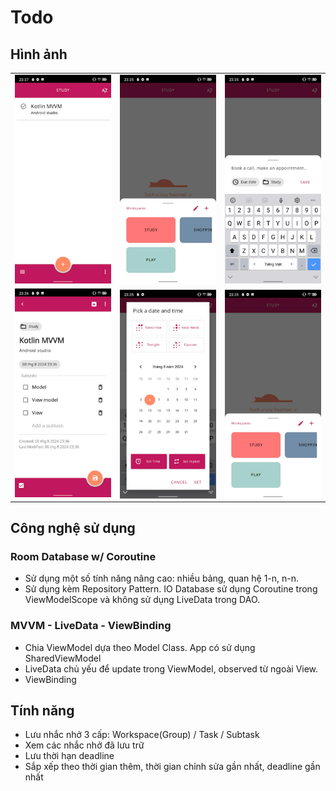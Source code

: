 # Todo

## Hình ảnh
<table>
  <tr>
    <td><img src="./readme-res/AllTask.jpg"></td>
    <td><img src="./readme-res/PickWorkspace.jpg"></td>
    <td><img src="./readme-res/AddTask.jpg"></td>
   </tr> 
   <tr>
      <td><img src="./readme-res/Detail.jpg"></td>
      <td><img src="./readme-res/PickDateTime.jpg" align="right"></td>
      <td><img src="./readme-res/PickWorkspace.jpg" align="right"></td>
  </tr>
</table>

## Công nghệ sử dụng
### Room Database w/ Coroutine
- Sử dụng một số tính năng nâng cao: nhiều bảng, quan hệ 1-n, n-n.
- Sử dụng kèm Repository Pattern. IO Database sử dụng Coroutine trong ViewModelScope và không sử
  dụng LiveData trong DAO.

### MVVM - LiveData - ViewBinding

- Chia ViewModel dựa theo Model Class. App có sử dụng SharedViewModel
- LiveData chủ yếu để update trong ViewModel, observed từ ngoài View.
- ViewBinding

## Tính năng

- Lưu nhắc nhở 3 cấp: Workspace(Group) / Task / Subtask
- Xem các nhắc nhở đã lưu trữ
- Lưu thời hạn deadline
- Sắp xếp theo thời gian thêm, thời gian chỉnh sửa gần nhất, deadline gần nhất

